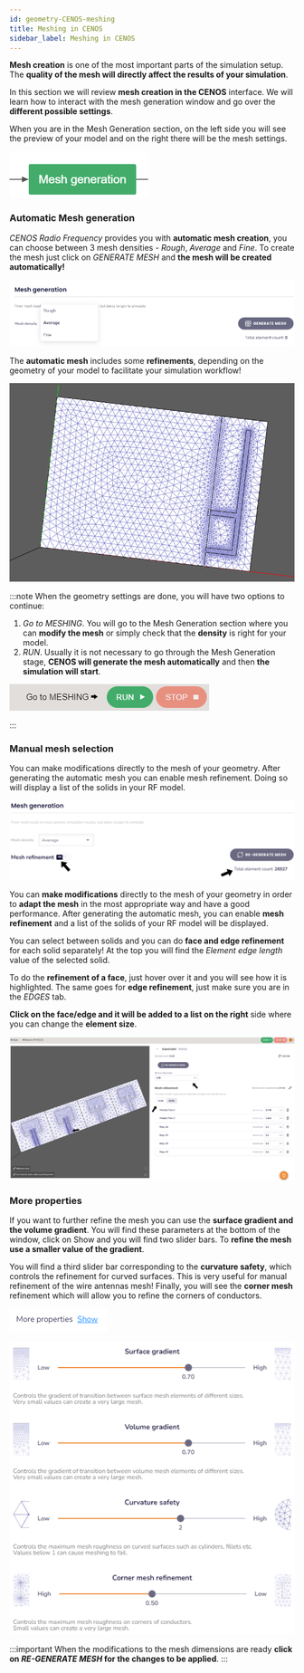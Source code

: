 ```yaml
---
id: geometry-CENOS-meshing
title: Meshing in CENOS
sidebar_label: Meshing in CENOS
---
```


**Mesh creation** is one of the most important parts of the simulation setup. The **quality of the mesh will directly affect the results of your simulation**.

In this section we will review **mesh creation in the CENOS** interface. We will learn how to interact with the mesh generation window and go over the **different possible settings**.

When you are in the Mesh Generation section, on the left side you will see the preview of your model and on the right there will be the mesh settings.

<p align="center">

![Mesh generation box](assets/meshing/23.png)

</p>

### Automatic Mesh generation

_CENOS Radio Frequency_ provides you with **automatic mesh creation**, you can choose between 3 mesh densities - _Rough_, _Average_ and _Fine_. To create the mesh just click on _GENERATE MESH_ and **the mesh will be created automatically!**

<p align="center">

![Mesh generation density](assets/meshing/24.png)

</p>

The **automatic mesh** includes some **refinements**, depending on the geometry of your model to facilitate your simulation workflow!

<p align="center">

![Automatic mesh](assets/meshing/25.png)

</p>

:::note
When the geometry settings are done, you will have two options to continue:
1. _Go to MESHING_. You will go to the Mesh Generation section where you can **modify the mesh** or simply check that the **density** is right for your model.
2. _RUN_. Usually it is not necessary to go through the Mesh Generation stage, **CENOS will generate the mesh automatically** and then **the simulation will start**. 

<p align="center">

![Go to MESHING](assets/meshing/26.png)

</p>

:::

### Manual mesh selection
You can make modifications directly to the mesh of your geometry. After generating the automatic mesh you can enable mesh refinement. Doing so will display a list of the solids in your RF model.

<p align="center">

![Manual mesh](assets/meshing/27.png)

</p>

You can **make modifications** directly to the mesh of your geometry in order to **adapt the mesh** in the most appropriate way and have a good performance. After generating the automatic mesh, you can enable **mesh refinement** and a list of the solids of your RF model will be displayed.

You can select between solids and you can do **face and edge refinement** for each solid separately! At the top you will find the _Element edge length_ value of the selected solid.

To do the **refinement of a face**, just hover over it and you will see how it is highlighted. The same goes for **edge refinement**, just make sure you are in the _EDGES_ tab.

**Click on the face/edge and it will be added to a list on the right** side where you can change the **element size**.

<p align="center">

![Face_edge refinement](assets/meshing/28.png)

</p>

### More properties

If you want to further refine the mesh you can use the **surface gradient and the volume gradient**. You will find these parameters at the bottom of the window, click on Show and you will find two slider bars. To **refine the mesh use a smaller value of the gradient**. 

You will find a third slider bar corresponding to the **curvature safety**, which controls the refinement for curved surfaces. This is very useful for manual refinement of the wire antennas mesh! Finally, you will see the **corner mesh** refinement which will allow you to refine the corners of conductors. 

<p align="center">

![More properties](assets/meshing/29.png)

</p>

<p align="center">

![More properties](assets/meshing/30.png)

</p>

:::important
When the modifications to the mesh dimensions are ready **click on _RE-GENERATE MESH_ for the changes to be applied**.
:::





